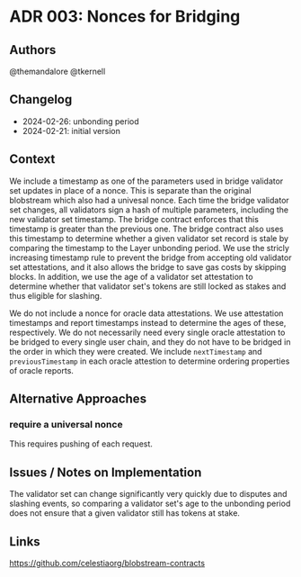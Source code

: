# ADR 003: Nonces for Bridging

## Authors

@themandalore
@tkernell

## Changelog

- 2024-02-26: unbonding period 
- 2024-02-21: initial version

## Context

We include a timestamp as one of the parameters used in bridge validator set updates in place of a nonce. This is separate than the original blobstream which also had a univesal nonce. Each time the bridge validator set changes, all validators sign a hash of multiple parameters, including the new validator set timestamp. The bridge contract enforces that this timestamp is greater than the previous one. The bridge contract also uses this timestamp to determine whether a given validator set record is stale by comparing the timestamp to the Layer unbonding period. We use the stricly increasing timestamp rule to prevent the bridge from accepting old validator set attestations, and it also allows the bridge to save gas costs by skipping blocks. In addition, we use the age of a validator set attestation to determine whether that validator set's tokens are still locked as stakes and thus eligible for slashing.

We do not include a nonce for oracle data attestations. We use attestation timestamps and report timestamps instead to determine the ages of these, respectively. We do not necessarily need every single oracle attestation to be bridged to every single user chain, and they do not have to be bridged in the order in which they were created. We include `nextTimestamp` and `previousTimestamp` in each oracle attestion to determine ordering properties of oracle reports.


## Alternative Approaches

### require a universal nonce

This requires pushing of each request.


## Issues / Notes on Implementation

The validator set can change significantly very quickly due to disputes and slashing events, so comparing a validator set's age to the unbonding period does not ensure that a given validator still has tokens at stake. 

## Links

https://github.com/celestiaorg/blobstream-contracts 